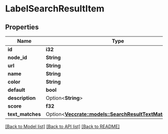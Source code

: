 # LabelSearchResultItem

## Properties

Name | Type | Description | Notes
------------ | ------------- | ------------- | -------------
**id** | **i32** |  | 
**node_id** | **String** |  | 
**url** | **String** |  | 
**name** | **String** |  | 
**color** | **String** |  | 
**default** | **bool** |  | 
**description** | Option<**String**> |  | 
**score** | **f32** |  | 
**text_matches** | Option<[**Vec<crate::models::SearchResultTextMatchesInner>**](search_result_text_matches_inner.md)> |  | [optional]

[[Back to Model list]](../README.md#documentation-for-models) [[Back to API list]](../README.md#documentation-for-api-endpoints) [[Back to README]](../README.md)


